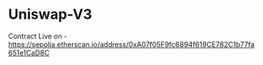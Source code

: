 # Uniswap-V3

Contract Live on - https://sepolia.etherscan.io/address/0xA07f05F9fc6894f619CE782C1b77fa651e1CaD8C
